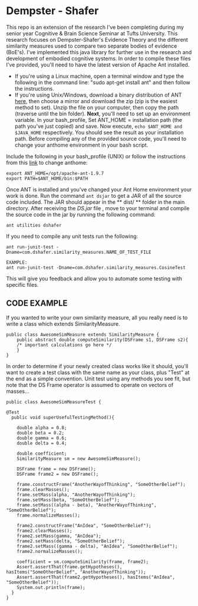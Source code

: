 # Dempster - Shafer

This repo is an extension of the research I've been completing during my senior year Cognitive & Brain Science Seminar at Tufts University. This research focuses on Dempster-Shafer's Evidence Theory and the different similarity measures used to compare two separate bodies of evidence (BoE's). I've implemented this java library for further use in the research and development of embodied cognitive systems. In order to compile these files I've provided, you'll need to have the latest version of Apache Ant installed. 
  - If you're using a Linux machine, open a terminal window and type the following in the command line: "sudo apt-get install ant" and then follow the instructions. 
  - If you're using Unix/Windows, download a binary distribution of ANT [here](http://ant.apache.org/bindownload.cgi), then choose a mirror and download the zip (zip is the easiest method to set). 
  Unzip the file on your computer, then copy the path (traverse until the bin folder). 
    **Next**, you'll need to set up an environment variable. In your bash_profile, Set ANT_HOME = installation path (the path you've just copied) and save. Now execute, ``` echo $ANT_HOME and $JAVA_HOME ``` respectively. You should see the result as your installation path. Before compiling any of the provided source code, you'll need to change your anthome environment in your bash script. 

Include the following in your bash_profile (UNIX) or follow the instructions from this [link](https://docs.oracle.com/cd/E19316-01/820-7054/gicjc/index.html) to change anthome: 
```
export ANT_HOME=/opt/apache-ant-1.9.7
export PATH=$ANT_HOME/bin:$PATH
```

Once ANT is installed and you've changed your Ant Home environment your work is done. Run the command ``` ant dsjar ``` to get a JAR of all the source code included. The JAR should appear in the ** dist/ ** folder in the main directory. After receiving the *DS.jar* file , move to your terminal and compile the source code in the jar by running the following command:

```
ant utilities dshafer
```
If you need to compile any unit tests run the following:
```
ant run-junit-test -Dname=com.dshafer.similarity_measures.NAME_OF_TEST_FILE

EXAMPLE:
ant run-junit-test -Dname=com.dshafer.similarity_measures.CosineTest
```
This will give you feedback and allow you to automate some testing with specific files.

## CODE EXAMPLE
If you wanted to write your own similarity measure, all you really need is to write a class which extends SimilarityMeasure. 
```
public class AwesomeSimMeasure extends SimilarityMeasure {
    public abstract double computeSimilarity(DSFrame s1, DSFrame s2){
    /* important calculations go here */
    }
}
```

In order to determine if your newly created class works like it should, you'll want to create a test class with the same name as your class, plus "Test" at the end as a simple convention. Unit test using any methods you see fit, but note that the DS Frame operator is assumed to operate on vectors of masses...

```
public class AwesomeSimMeasureTest {

@Test
  public void superUsefulTestingMethod(){
    
    double alpha = 0.8;
    double beta = 0.2;
    double gamma = 0.6;
    double delta = 0.4;

    double coefficient;
    SimilarityMeasure sm = new AwesomeSimMeasure();

    DSFrame frame = new DSFrame();
    DSFrame frame2 = new DSFrame();

    frame.constructFrame("AnotherWayofThinking", "SomeOtherBelief");
    frame.clearMasses();
    frame.setMass(alpha, "AnotherWayofThinking");
    frame.setMass(beta, "SomeOtherBelief");
    frame.setMass((alpha - beta), "AnotherWayofThinking", "SomeOtherBelief");
    frame.normalizeMasses();

    frame2.constructFrame("AnIdea", "SomeOtherBelief");
    frame2.clearMasses();
    frame2.setMass(gamma, "AnIdea");
    frame2.setMass(delta, "SomeOtherBelief");
    frame2.setMass((gamma - delta), "AnIdea", "SomeOtherBelief");
    frame2.normalizeMasses();

    coefficient = sm.computeSimilarity(frame, frame2);
    Assert.assertThat(frame.getHypotheses(), hasItems("SomeOtherBelief", "AnotherWayofThinking"));
    Assert.assertThat(frame2.getHypotheses(), hasItems("AnIdea", "SomeOtherBelief"));
    System.out.println(frame);
  }
}




